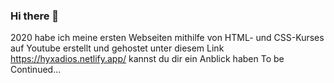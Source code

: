 ### Hi there 👋

2020 habe ich meine ersten Webseiten mithilfe von HTML- und CSS-Kurses auf Youtube erstellt und gehostet
unter diesem Link https://hyxadios.netlify.app/ kannst du dir ein Anblick haben
To be Continued...



